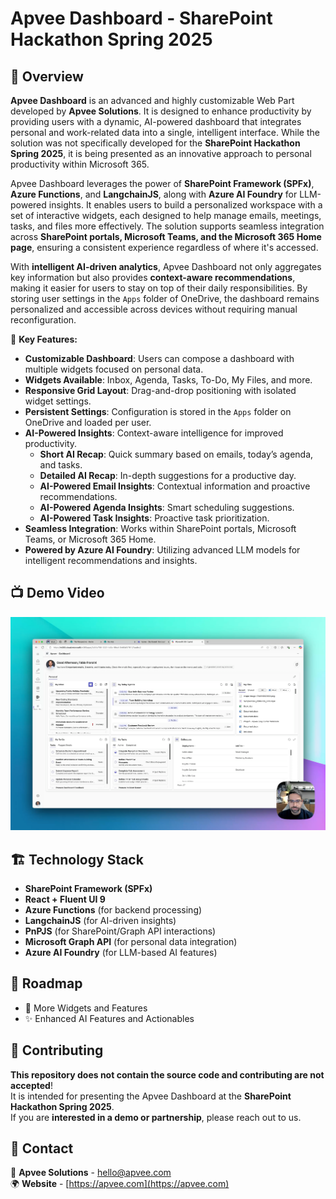 # Apvee Dashboard - SharePoint Hackathon Spring 2025

## 🚀 Overview
**Apvee Dashboard** is an advanced and highly customizable Web Part developed by **Apvee Solutions**. It is designed to enhance productivity by providing users with a dynamic, AI-powered dashboard that integrates personal and work-related data into a single, intelligent interface. While the solution was not specifically developed for the **SharePoint Hackathon Spring 2025**, it is being presented as an innovative approach to personal productivity within Microsoft 365.

Apvee Dashboard leverages the power of **SharePoint Framework (SPFx)**, **Azure Functions**, and **LangchainJS**, along with **Azure AI Foundry** for LLM-powered insights. It enables users to build a personalized workspace with a set of interactive widgets, each designed to help manage emails, meetings, tasks, and files more effectively. The solution supports seamless integration across **SharePoint portals, Microsoft Teams, and the Microsoft 365 Home page**, ensuring a consistent experience regardless of where it's accessed.

With **intelligent AI-driven analytics**, Apvee Dashboard not only aggregates key information but also provides **context-aware recommendations**, making it easier for users to stay on top of their daily responsibilities. By storing user settings in the `Apps` folder of OneDrive, the dashboard remains personalized and accessible across devices without requiring manual reconfiguration.

🎯 **Key Features:**
- **Customizable Dashboard**: Users can compose a dashboard with multiple widgets focused on personal data.
- **Widgets Available**: Inbox, Agenda, Tasks, To-Do, My Files, and more.
- **Responsive Grid Layout**: Drag-and-drop positioning with isolated widget settings.
- **Persistent Settings**: Configuration is stored in the `Apps` folder on OneDrive and loaded per user.
- **AI-Powered Insights**: Context-aware intelligence for improved productivity.
  - **Short AI Recap**: Quick summary based on emails, today’s agenda, and tasks.
  - **Detailed AI Recap**: In-depth suggestions for a productive day.
  - **AI-Powered Email Insights**: Contextual information and proactive recommendations.
  - **AI-Powered Agenda Insights**: Smart scheduling suggestions.
  - **AI-Powered Task Insights**: Proactive task prioritization.
- **Seamless Integration**: Works within SharePoint portals, Microsoft Teams, or Microsoft 365 Home.
- **Powered by Azure AI Foundry**: Utilizing advanced LLM models for intelligent recommendations and insights.

## 📺 Demo Video
[![Watch the demo](./assets/apvee-dashboard-demo-cover.png)](./assets/apvee-dashboard-demo-4k.mp4)

## 🏗️ Technology Stack
- **SharePoint Framework (SPFx)**
- **React + Fluent UI 9**
- **Azure Functions** (for backend processing)
- **LangchainJS** (for AI-driven insights)
- **PnPJS** (for SharePoint/Graph API interactions)
- **Microsoft Graph API** (for personal data integration)
- **Azure AI Foundry** (for LLM-based AI features)

## 🚀 Roadmap
- 🔄 More Widgets and Features
- ✨ Enhanced AI Features and Actionables

## 🤝 Contributing
**This repository does not contain the source code and contributing are not accepted**!  
It is intended for presenting the Apvee Dashboard at the **SharePoint Hackathon Spring 2025**.  
If you are **interested in a demo or partnership**, please reach out to us.

## 📨 Contact
📧 **Apvee Solutions** - [hello@apvee.com](mailto:hello@apvee.com)  
🌍 **Website** - [https://apvee.com](https://apvee.com)